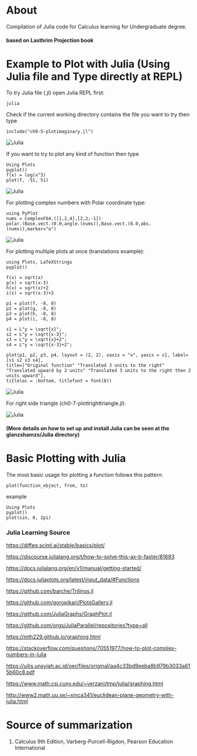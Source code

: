 # About
Compilation of Julia code for Calculus learning for Undergraduate degree.

#### based on Lasthrim Projection book 

# Example to Plot with Julia (Using Julia file and Type directly at REPL)

To try Julia file (.jl) open Julia REPL first:
```
julia

```

Check if the current working directory contains the file you want to try then type
```
include("ch0-5-plotimaginary.jl")
```
![Julia](https://raw.githubusercontent.com/glanzkaiser/glanzshamzs/main/Julia/images/plotimaginary.png)

If you want to try to plot any kind of function then type
```
Using Plots
pyplot()
f(x) = log(x^3)
plot(f, -51, 51)
```
![Julia](https://raw.githubusercontent.com/glanzkaiser/glanzshamzs/main/Julia/images/Logfunction.png)

For plotting complex numbers with Polar coordinate type:
```
using PyPlot
nums = ComplexF64.([1,2,4],[2,2,-1])
polar.(Base.vect.(0.0,angle.(nums)),Base.vect.(0.0,abs.(nums)),marker="o")
```
![Julia](https://github.com/glanzkaiser/glanzshamzs/blob/main/Julia/images/Complex.png)

For plotting multiple plots at once (translations example):
```
using Plots, LaTeXStrings
pyplot()

f(x) = sqrt(x)
g(x) = sqrt(x-3)
h(x) = sqrt(x)+2
i(x) = sqrt(x-3)+2

p1 = plot(f, -8, 8)
p2 = plot(g, -8, 8)
p3 = plot(h, -8, 8)
p4 = plot(i, -8, 8)

s1 = L"y = \sqrt{x}";
s2 = L"y = \sqrt{x-3}";
s3 = L"y = \sqrt{x}+2";
s4 = L"y = \sqrt{x-3}+2";

plot(p1, p2, p3, p4, layout = (2, 2), xaxis = "x", yaxis = s1, label=[s1 s2 s3 s4], 
title=["Original function" "Translated 3 units to the right" "Translated upward by 2 units" "Translated 3 units to the right then 2 units upward"],
titleloc = :bottom, titlefont = font(8))
```

![Julia](https://github.com/glanzkaiser/glanzshamzs/blob/main/Julia/images/sqrtx.png)

For right side triangle (ch0-7-plottrighttriangle.jl):

![Julia](https://github.com/glanzkaiser/glanzshamzs/blob/main/Julia/images/rightsidetriangle.png)

#### (More details on how to set up and install Julia can be seen at the glanzshamzs/Julia directory)

# Basic Plotting with Julia
The most basic usage for plotting a function follows this pattern:
```
plot(function_object, from, to)
```

example
```
Using Plots
pyplot()
plot(sin, 0, 2pi)
```

### Julia Learning Source

https://diffeq.sciml.ai/stable/basics/plot/

https://discourse.julialang.org/t/how-to-solve-this-ax-b-faster/81693

https://docs.julialang.org/en/v1/manual/getting-started/

https://docs.juliaplots.org/latest/input_data/#Functions

https://github.com/barche/Trilinos.jl

https://github.com/goropikari/PlotsGallery.jl

https://github.com/JuliaGraphs/GraphPlot.jl

https://github.com/orgs/JuliaParallel/repositories?type=all

https://mth229.github.io/graphing.html

https://stackoverflow.com/questions/70551977/how-to-plot-complex-numbers-in-julia

https://uilis.unsyiah.ac.id/oer/files/original/aa4c33bd9eeba8b979b3033a615b60c8.pdf

https://www.math.csi.cuny.edu/~verzani/tmp/julia/graphing.html

http://www2.math.uu.se/~xinca341/euclidean-plane-geometry-with-julia.html

# Source of summarization
1. Calculus 9th Edition, Varberg-Purcell-Rigdon, Pearson Education International
